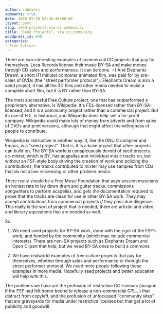 ```yaml
---
author: robmyers
comments: true
date: 2006-05-28 04:45:46+00:00
layout: post
slug: seed-projects-via-cc-community
title: “Seed Projects”, via cc-community
wordpress_id: 946
categories:
- Free Culture
---
```


  
There are two interesting examples of commercial CC projects that pay for themselves. Loca Records license their music BY-SA and make money through CD sales and performances. It can be done. :-) And Elephants Dream, a short (11 minute) computer animated film, was paid for by pre-sales of DVDs (the "street performer protocol"). Elephants Dream is also a seed project, it has all the 3D files and other media needed to make a complete short film, but it is BY rather than BY-SA.  


  
The most successful Free Culture project, one that has outperformed a proprietary alternative, is Wikipedia. It's FDL-licensed rather than BY-SA-licensed, and it is a community project rather than a  commercial project. But its use of FDL is historical, and Wikipedia does help sell a for-profit company. Wikipedia could make lots of money from adverts and from sales of DVDs and print versions, although that might affect the willingness of people to contribute.  


  
Wikipedia is instructive in another way. It, like the GNU C compiler and Emacs, is a "seed project". That is, it is a base project that other projects can build on. The BY-SA world is conspicuously devoid of seed projects. cc-mixter, which is BY, has acapellas and individual music tracks on, but without an FSF-style body driving the creation of work and policing the contributions, the tracks contributed to mixter may use samples from CDs that do not allow relicensing or other problem media.  


  
There really should be a Free Music Foundation that pays session musicians an honest rate to lay down drum and guitar tracks, commissions songwriters to perform acapellas, and gets the documentation required to prove that the tracks are clean for use in other BY-SA work. They may accept contributions from commercial projects *if* they pass due diligence. This really is the sort of project that is needed, there are artistic and video and literary equivalents that are needed as well.  


  
So:  


  
1. We need seed projects for BY-SA work, done with the rigor of the FSF's work, and funded by the community (which may include commercial interests). There are non-SA projects such as Elephants Dream and Open Clipart that help, but we need BY-SA ones to build a commons.  


  
2. We have realworld examples of free culture projects that pay for themselves, whether through sales and performance or through the street performer protocol. We need more people following these examples in more media. Hopefully seed projects and better education will help with this.  


  
The problems we have are the profusion of restrictive CC licenses (imagine if the FSF had felt honor bound to release a non-commercial GPL...) that distract from copyleft, and the profusion of unfocussed "community sites" that are graveyards for media under restrictive licenses but that get a lot of publicity and goodwill.  


  


